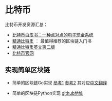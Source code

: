 # 比特币

比特币开发资源汇总：

* [比特币白皮书：一种点对点的电子现金系统](http://www.8btc.com/wiki/bitcoin-a-peer-to-peer-electronic-cash-system)
* [精通比特币](http://book.8btc.com/master_bitcoin) ： 最值得推荐的区块链入门书
* [精通比特币英文第二版](https://github.com/bitcoinbook/bitcoinbook)
* [比特币官网](https://bitcoin.org/zh_CN/)


## 实现简单区块链

* 简单的区块链Go实现
   [参考1](https://github.com/izqui/blockchain)
   [参考2](https://github.com/Jeiwan/blockchain_go) 其对应[中文翻译](https://liuchengxu.gitbooks.io/blockchain-tutorial/content/)

* 简单的区块链Python实现
   [github地址](https://github.com/xilibi2003/blockchain)


